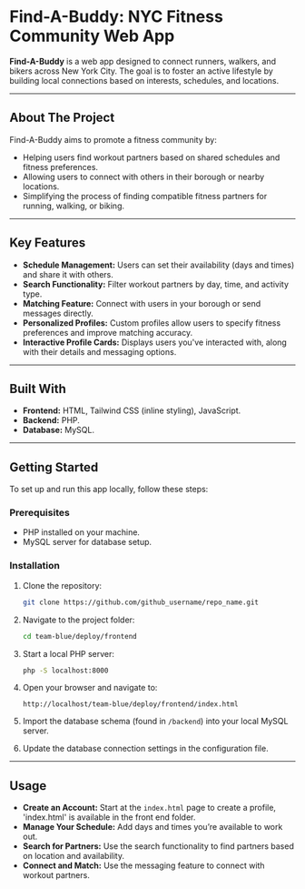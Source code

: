 # Find-A-Buddy: NYC Fitness Community Web App

**Find-A-Buddy** is a web app designed to connect runners, walkers, and bikers across New York City. The goal is to foster an active lifestyle by building local connections based on interests, schedules, and locations.

---

## About The Project

Find-A-Buddy aims to promote a fitness community by:
- Helping users find workout partners based on shared schedules and fitness preferences.
- Allowing users to connect with others in their borough or nearby locations.
- Simplifying the process of finding compatible fitness partners for running, walking, or biking.

---

## Key Features

- **Schedule Management:** Users can set their availability (days and times) and share it with others.
- **Search Functionality:** Filter workout partners by day, time, and activity type.
- **Matching Feature:** Connect with users in your borough or send messages directly.
- **Personalized Profiles:** Custom profiles allow users to specify fitness preferences and improve matching accuracy.
- **Interactive Profile Cards:** Displays users you've interacted with, along with their details and messaging options.

---

## Built With

- **Frontend:** HTML, Tailwind CSS (inline styling), JavaScript.
- **Backend:** PHP.
- **Database:** MySQL.

---

## Getting Started

To set up and run this app locally, follow these steps:

### Prerequisites
- PHP installed on your machine.
- MySQL server for database setup.

### Installation

1. Clone the repository:
   ```sh
   git clone https://github.com/github_username/repo_name.git
   ```

2. Navigate to the project folder:
   ```sh
   cd team-blue/deploy/frontend
   ```

3. Start a local PHP server:
   ```sh
   php -S localhost:8000
   ```

4. Open your browser and navigate to:
   ```
   http://localhost/team-blue/deploy/frontend/index.html
   ```

5. Import the database schema (found in `/backend`) into your local MySQL server.

6. Update the database connection settings in the configuration file.

---

## Usage

- **Create an Account:** Start at the `index.html` page to create a profile, 'index.html' is available in the front end folder.
- **Manage Your Schedule:** Add days and times you’re available to work out.
- **Search for Partners:** Use the search functionality to find partners based on location and availability.
- **Connect and Match:** Use the messaging feature to connect with workout partners.
